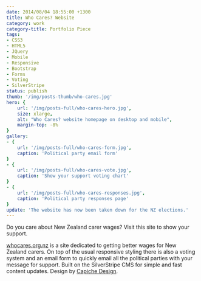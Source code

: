 ```yaml
---
date: 2014/08/04 18:55:00 +1300
title: Who Cares? Website
category: work
category-title: Portfolio Piece
tags:
- CSS3
- HTML5
- JQuery
- Mobile
- Responsive
- Bootstrap
- Forms
- Voting
- SilverStripe
status: publish
thumb: '/img/posts-thumb/who-cares.jpg'
hero: {
	url: '/img/posts-full/who-cares-hero.jpg',
	size: xlarge,
	alt: "Who Cares? website homepage on desktop and mobile",
	margin-top: -8%
}
gallery:
- {
	url: '/img/posts-full/who-cares-form.jpg',
	caption: 'Political party email form'
}
- {
	url: '/img/posts-full/who-cares-vote.jpg',
	caption: 'Show your support voting chart'
}
- {
	url: '/img/posts-full/who-cares-responses.jpg',
	caption: 'Political party responses page'
}
update: 'The website has now been taken down for the NZ elections.'
---
```


Do you care about New Zealand carer wages? Visit this site to show your support.

[whocares.org.nz](http://www.whocares.org.nz/ "Visit Who Cares? website") is a site dedicated to getting better wages for New Zealand carers. On top of the usual responsive styling there is also a voting system and an email form to quickly email all the political parties with your message for support. Built on the SilverStripe CMS for simple and fast content updates. Design by [Capiche Design](http://www.capiche.co.nz "Visit Capiche website").
